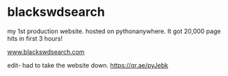 # blackswdsearch
my 1st production website. hosted on pythonanywhere. It got 20,000 page hits in first 3 hours!

www.blackswdsearch.com

edit- had to take the website down. 
https://qr.ae/pyJebk
